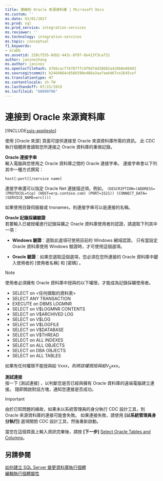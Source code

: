 ```yaml
---
title: 連線到 Oracle 來源資料庫 | Microsoft Docs
ms.custom: ''
ms.date: 03/01/2017
ms.prod: sql
ms.prod_service: integration-services
ms.reviewer: ''
ms.technology: integration-services
ms.topic: conceptual
f1_keywords:
- oraDb
ms.assetid: 220cf555-0db2-443c-8f87-8e413f3ca731
author: janinezhang
ms.author: janinez
ms.openlocfilehash: 4766cac774707ffc9f9d74d38682a420b0e08403
ms.sourcegitcommit: b2464064c0566590e486a3aafae6d67ce2645cef
ms.translationtype: HT
ms.contentlocale: zh-TW
ms.lasthandoff: 07/15/2019
ms.locfileid: "68099796"
---
```

# <a name="connect-to-an-oracle-source-database"></a>連接到 Oracle 來源資料庫

[!INCLUDE[ssis-appliesto](../../includes/ssis-appliesto-ssvrpluslinux-asdb-asdw-xxx.md)]


  使用 [Oracle 來源] 頁面可提供連接至 Oracle 來源資料庫所需的資訊。 此 CDC 執行個體將會讀取您所連接之 Oracle 資料庫的重做記錄。  
  
 **Oracle 連接字串**  
 輸入電腦與您使用之 Oracle 資料庫之間的 Oracle 連接字串。 連接字串會以下列其中一種方式撰寫：  
  
 `host[:port][/service name]`  
  
 連接字串還可以指定 Oracle Net 連接描述項，例如， `(DESCRIPTION=(ADDRESS=(PROTOCOL=tcp) (HOST=erp.contoso.com) (PORT=1521)) (CONNECT_DATA=(SERVICE_NAME=orcl)))`  
  
 如果使用目錄伺服器或 tnsnames，則連接字串可以是連接的名稱。  
  
 **Oracle 記錄採礦驗證**  
 若要輸入已被授權進行記錄採礦之 Oracle 資料庫使用者的認證，請選取下列其中一項：  
  
-   **Windows 驗證**：選取此選項可使用目前的 Windows 網域認證。 只有當設定 Oracle 資料庫使用 Windows 驗證時，才可使用這個選項。  
  
-   **Oracle 驗證**：如果您選取這個選項，您必須在您所連接的 Oracle 資料庫中鍵入使用者的 [使用者名稱]  和 [密碼]  。  
  
> [!NOTE]
>  使用者必須擁有 Oracle 資料庫中授與的以下權限，才能成為記錄採礦使用者。  
> 
>  -   SELECT on \<任何擷取的資料表>  
> -   SELECT ANY TRANSACTION  
> -   EXECUTE on DBMS LOGMNR  
> -   SELECT on V$LOGMNR CONTENTS  
> -   SELECT on V$ARCHIVED LOG  
> -   SELECT on V$LOG  
> -   SELECT on V$LOGFILE  
> -   SELECT on V$DATABASE  
> -   SELECT on V$THREAD  
> -   SELECT on ALL INDEXES  
> -   SELECT on ALL OBJECTS  
> -   SELECT on DBA OBJECTS  
> -   SELECT on ALL TABLES  
> 
>  如果有任何權限不能授與給 V$xxx，則將該權限授與給 V_S$xxx。  
  
 **測試連接**  
 按一下 [測試連接]  ，以判斷您是否已經與擁有 Oracle 資料庫的遠端電腦建立連接。 隨即開啟對話方塊，通知您連接是否成功。  
  
> [!IMPORTANT]  
>  由於已知問題的緣故，如果未以系統管理員的身分執行 CDC 設計工具，則 Oracle 來源資料庫的連接可能會失敗。 如果連接失敗，請使用 **[以系統管理員身分執行]** 選項關閉 CDC 設計工具，然後重新啟動。  
  
 當您在這個頁面上輸入資訊完畢後，請按 **[下一步]** [Select Oracle Tables and Columns](../../integration-services/change-data-capture/select-oracle-tables-and-columns.md)。  
  
## <a name="see-also"></a>另請參閱  
 [如何建立 SQL Server 變更資料庫執行個體](../../integration-services/change-data-capture/how-to-create-the-sql-server-change-database-instance.md)   
 [編輯執行個體屬性](../../integration-services/change-data-capture/edit-instance-properties.md)  
  
  

